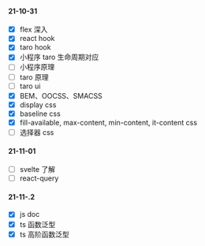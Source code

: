 #### 21-10-31

- [x] flex 深入
- [x] react hook
- [x] taro hook
- [x] 小程序 taro 生命周期对应
- [ ] 小程序原理
- [ ] taro 原理
- [ ] taro ui
- [x] BEM、OOCSS、SMACSS
- [x] display css
- [x] baseline css
- [x] fill-available, max-content, min-content, it-content css
- [ ] 选择器 css

#### 21-11-01

- [ ] svelte  了解
- [ ] react-query

#### 21-11-.2

- [x] js doc
- [x] ts 函数泛型
- [x] ts 高阶函数泛型
